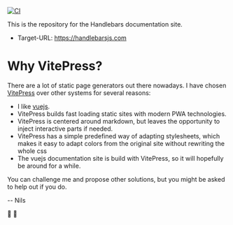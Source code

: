 [![CI](https://github.com/handlebars-lang/docs/actions/workflows/ci.yml/badge.svg)](https://github.com/handlebars-lang/docs/actions/workflows/ci.yml)

This is the repository for the Handlebars documentation site.

* Target-URL: https://handlebarsjs.com

# Why VitePress?

There are a lot of static page generators out there nowadays.
I have chosen [VitePress](https://vitepress.dev/) over other systems for several reasons:

* I like [vuejs](https://vuejs.org).
* VitePress builds fast loading static sites with modern PWA technologies.
* VitePress is centered around markdown, but leaves the opportunity to inject interactive parts if needed.
* VitePress has a simple predefined way of adapting stylesheets, which makes it easy to adapt colors from the 
  original site without rewriting the whole css
* The vuejs documentation site is build with VitePress, so it will hopefully be around for a while.

You can challenge me and propose other solutions, but you might be asked to help out if you do.

-- Nils

:rocket: :rocket:

